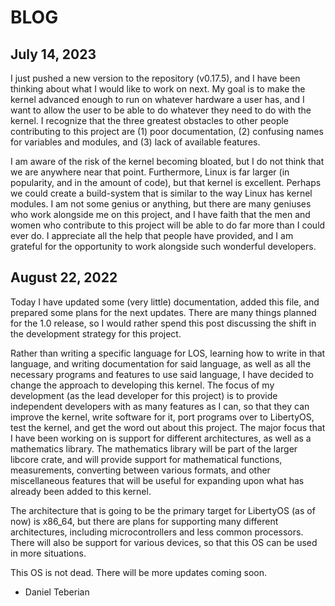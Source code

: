 # BLOG

## July 14, 2023
I just pushed a new version to the repository (v0.17.5), and I have been thinking about what I would like to work on next. My goal is to make the kernel advanced enough to run on whatever hardware a user has, and I want to allow the user to be able to do whatever they need to do with the kernel. I recognize that the three greatest obstacles to other people contributing to this project are (1) poor documentation, (2) confusing names for variables and modules, and (3) lack of available features.

I am aware of the risk of the kernel becoming bloated, but I do not think that we are anywhere near that point. Furthermore, Linux is far larger (in popularity, and in the amount of code), but that kernel is excellent. Perhaps we could create a build-system that is similar to the way Linux has kernel modules. I am not some genius or anything, but there are many geniuses who work alongside me on this project, and I have faith that the men and women who contribute to this project will be able to do far more than I could ever do. I appreciate all the help that people have provided, and I am grateful for the opportunity to work alongside such wonderful developers.


## August 22, 2022
Today I have updated some (very little) documentation, added this file, and prepared some plans for the next updates. There are many things planned for the 1.0 release, so I would rather spend this post discussing the shift in the development strategy for this project.

Rather than writing a specific language for LOS, learning how to write in that language, and writing documentation for said language, as well as all the necessary programs and features to use said language, I have decided to change the approach to developing this kernel. The focus of my development (as the lead developer for this project) is to provide independent developers with as many features as I can, so that they can improve the kernel, write software for it, port programs over to LibertyOS, test the kernel, and get the word out about this project. The major focus that I have been working on is support for different architectures, as well as a mathematics library. The mathematics library will be part of the larger libcore crate, and will provide support for mathematical functions, measurements, converting between various formats, and other miscellaneous features that will be useful for expanding upon what has already been added to this kernel.

The architecture that is going to be the primary target for LibertyOS (as of now) is x86_64, but there are plans for supporting many different architectures, including microcontrollers and less common processors. There will also be support for various devices, so that this OS can be used in more situations.

This OS is not dead. There will be more updates coming soon.

- Daniel Teberian
